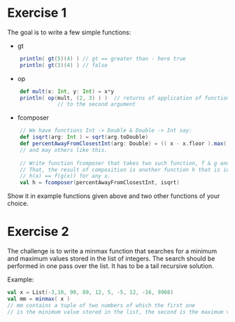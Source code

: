 # Exercise 1
The goal is to write a few simple functions:
- gt
```scala
    println( gt(5)(4) ) // gt == greater than - here true
    println( gt(3)(4) ) // false
```
- op
```scala
    def mult(x: Int, y: Int) = x*y
    println( op(mult, (2, 3) ) )  // returns of application of function passed as the first argument 
				// to the second argument
```
- fcomposer
```scala
    // We have functions Int -> Double & Double -> Int say:
    def isqrt(arg: Int ) = sqrt(arg.toDouble)
    def percentAwayFromClosestInt(arg: Double) = (( x - x.floor ).max( x.ceil - x )).toInt * 100
    // and may others like this.
    
    // Write function fcomposer that takes two such function, f & g and composes them.
    // That, the result of composition is another function h that is identical to subsequent invocation of g & f
    // h(x) == f(g(x)) for any x.
    val h = fcomposer(percentAwayFromClosestInt, isqrt)
```
Show it in example functions given above and two other functions of your choice.

# Exercise 2 
The challenge is to write a minmax function that searches for a minimum and maximum values stored 
in the list of integers.
The search should be performed in one pass over the list. It has to be a tail recursive solution.


Example:
```scala
val x = List(-3,10, 90, 89, 12, 5, -5, 12, -16, 9908)
val mm = minmax( x )
// mm contains a tuple of two numbers of which the first one 
// is the minimum value stored in the list, the second is the maximum value
```